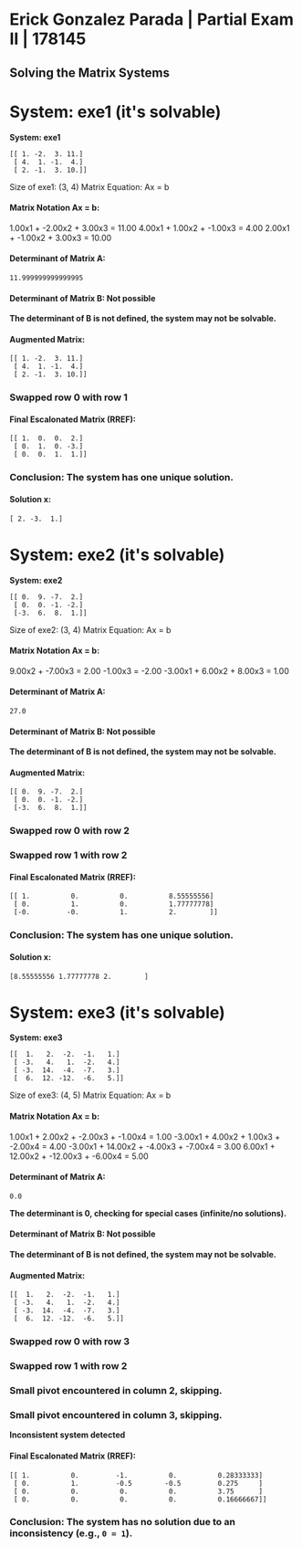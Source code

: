 # Erick Gonzalez Parada | Partial Exam II | 178145
## Solving the Matrix Systems

# System: exe1 (it's solvable)

**System: exe1**
```
[[ 1. -2.  3. 11.]
 [ 4.  1. -1.  4.]
 [ 2. -1.  3. 10.]]
```
Size of exe1: (3, 4)
Matrix Equation: Ax = b

#### Matrix Notation Ax = b:
1.00x1 + -2.00x2 + 3.00x3 = 11.00
4.00x1 + 1.00x2 + -1.00x3 = 4.00
2.00x1 + -1.00x2 + 3.00x3 = 10.00

#### Determinant of Matrix A:
```
11.999999999999995
```

#### Determinant of Matrix B: Not possible

**The determinant of B is not defined, the system may not be solvable.**

#### Augmented Matrix:
```
[[ 1. -2.  3. 11.]
 [ 4.  1. -1.  4.]
 [ 2. -1.  3. 10.]]
```

### Swapped row 0 with row 1

#### Final Escalonated Matrix (RREF):
```
[[ 1.  0.  0.  2.]
 [ 0.  1.  0. -3.]
 [ 0.  0.  1.  1.]]
```

### Conclusion: The system has **one unique solution**.

#### Solution x:
```
[ 2. -3.  1.]
```
# System: exe2 (it's solvable)

**System: exe2**
```
[[ 0.  9. -7.  2.]
 [ 0.  0. -1. -2.]
 [-3.  6.  8.  1.]]
```
Size of exe2: (3, 4)
Matrix Equation: Ax = b

#### Matrix Notation Ax = b:
9.00x2 + -7.00x3 = 2.00
-1.00x3 = -2.00
-3.00x1 + 6.00x2 + 8.00x3 = 1.00

#### Determinant of Matrix A:
```
27.0
```

#### Determinant of Matrix B: Not possible

**The determinant of B is not defined, the system may not be solvable.**

#### Augmented Matrix:
```
[[ 0.  9. -7.  2.]
 [ 0.  0. -1. -2.]
 [-3.  6.  8.  1.]]
```

### Swapped row 0 with row 2

### Swapped row 1 with row 2

#### Final Escalonated Matrix (RREF):
```
[[ 1.          0.          0.          8.55555556]
 [ 0.          1.          0.          1.77777778]
 [-0.         -0.          1.          2.        ]]
```

### Conclusion: The system has **one unique solution**.

#### Solution x:
```
[8.55555556 1.77777778 2.        ]
```
# System: exe3 (it's solvable)

**System: exe3**
```
[[  1.   2.  -2.  -1.   1.]
 [ -3.   4.   1.  -2.   4.]
 [ -3.  14.  -4.  -7.   3.]
 [  6.  12. -12.  -6.   5.]]
```
Size of exe3: (4, 5)
Matrix Equation: Ax = b

#### Matrix Notation Ax = b:
1.00x1 + 2.00x2 + -2.00x3 + -1.00x4 = 1.00
-3.00x1 + 4.00x2 + 1.00x3 + -2.00x4 = 4.00
-3.00x1 + 14.00x2 + -4.00x3 + -7.00x4 = 3.00
6.00x1 + 12.00x2 + -12.00x3 + -6.00x4 = 5.00

#### Determinant of Matrix A:
```
0.0
```

**The determinant is 0, checking for special cases (infinite/no solutions).**

#### Determinant of Matrix B: Not possible

**The determinant of B is not defined, the system may not be solvable.**

#### Augmented Matrix:
```
[[  1.   2.  -2.  -1.   1.]
 [ -3.   4.   1.  -2.   4.]
 [ -3.  14.  -4.  -7.   3.]
 [  6.  12. -12.  -6.   5.]]
```

### Swapped row 0 with row 3

### Swapped row 1 with row 2

### Small pivot encountered in column 2, skipping.

### Small pivot encountered in column 3, skipping.

**Inconsistent system detected**

#### Final Escalonated Matrix (RREF):
```
[[ 1.          0.         -1.          0.          0.28333333]
 [ 0.          1.         -0.5        -0.5         0.275     ]
 [ 0.          0.          0.          0.          3.75      ]
 [ 0.          0.          0.          0.          0.16666667]]
```

### Conclusion: The system has **no solution** due to an inconsistency (e.g., `0 = 1`).
